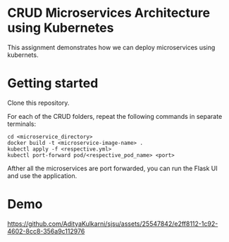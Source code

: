 # CRUD Microservices Architecture using Kubernetes
This assignment demonstrates how we can deploy microservices using kubernets.

# Getting started
Clone this repository.

For each of the CRUD folders, repeat the following commands in separate terminals:

```shell
cd <microservice_directory>
docker build -t <microservice-image-name> .
kubectl apply -f <respective.yml>
kubectl port-forward pod/<respective_pod_name> <port> 
```

Afther all the microservices are port forwarded, you can run the Flask UI and use the application.

# Demo
https://github.com/AdityaKulkarni/sjsu/assets/25547842/e2ff8112-1c92-4602-8cc8-356a9c112976

